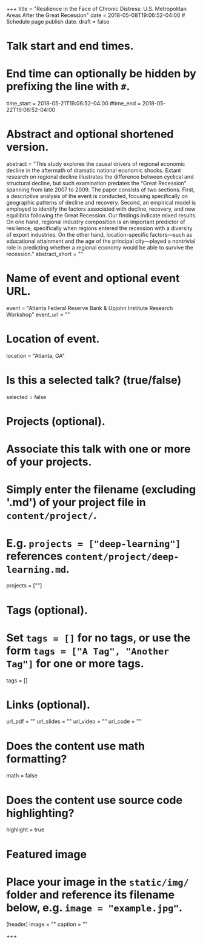 +++
title = "Resilience in the Face of Chronic Distress: U.S. Metropolitan Areas After the Great Recession"
date = 2018-05-08T19:06:52-04:00  # Schedule page publish date.
draft = false

# Talk start and end times.
#   End time can optionally be hidden by prefixing the line with `#`.
time_start = 2018-05-21T19:06:52-04:00
#time_end = 2018-05-22T19:06:52-04:00

# Abstract and optional shortened version.
abstract = "This study explores the causal drivers of regional economic decline in the aftermath of dramatic national economic shocks. Extant research on regional decline illustrates the difference between cyclical and structural decline, but such examination predates the “Great Recession” spanning from late 2007 to 2009. The paper consists of two sections. First, a descriptive analysis of the event is conducted, focusing specifically on geographic patterns of decline and recovery. Second, an empirical model is employed to identify the factors associated with decline, recovery, and new equilibria following the Great Recession. Our findings indicate mixed results. On one hand, regional industry composition is an important predictor of resilience, specifically when regions entered the recession with a diversity of export industries. On the other hand, location-specific factors—such as educational attainment and the age of the principal city—played a nontrivial role in predicting whether a regional economy would be able to survive the recession."
abstract_short = ""

# Name of event and optional event URL.
event = "Atlanta Federal Reserve Bank & Upjohn Institute Research Workshop"
event_url = ""

# Location of event.
location = "Atlanta, GA"

# Is this a selected talk? (true/false)
selected = false

# Projects (optional).
#   Associate this talk with one or more of your projects.
#   Simply enter the filename (excluding '.md') of your project file in `content/project/`.
#   E.g. `projects = ["deep-learning"]` references `content/project/deep-learning.md`.
projects = [""]

# Tags (optional).
#   Set `tags = []` for no tags, or use the form `tags = ["A Tag", "Another Tag"]` for one or more tags.
tags = []

# Links (optional).
url_pdf = ""
url_slides = ""
url_video = ""
url_code = ""

# Does the content use math formatting?
math = false

# Does the content use source code highlighting?
highlight = true

# Featured image
# Place your image in the `static/img/` folder and reference its filename below, e.g. `image = "example.jpg"`.
[header]
image = ""
caption = ""

+++
